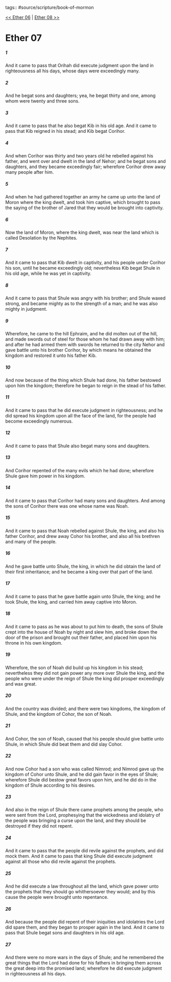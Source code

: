 tags:: #source/scripture/book-of-mormon

[<< Ether 06](/book-of-mormon/14_Ether/Ether_06.md) | [Ether 08 >>](/book-of-mormon/14_Ether/Ether_08.md)

# Ether 07

##### 1

And it came to pass that Orihah did execute judgment upon the land in righteousness all his days, whose days were exceedingly many.

##### 2

And he begat sons and daughters; yea, he begat thirty and one, among whom were twenty and three sons.

##### 3

And it came to pass that he also begat Kib in his old age. And it came to pass that Kib reigned in his stead; and Kib begat Corihor.

##### 4

And when Corihor was thirty and two years old he rebelled against his father, and went over and dwelt in the land of Nehor; and he begat sons and daughters, and they became exceedingly fair; wherefore Corihor drew away many people after him.

##### 5

And when he had gathered together an army he came up unto the land of Moron where the king dwelt, and took him captive, which brought to pass the saying of the brother of Jared that they would be brought into captivity.

##### 6

Now the land of Moron, where the king dwelt, was near the land which is called Desolation by the Nephites.

##### 7

And it came to pass that Kib dwelt in captivity, and his people under Corihor his son, until he became exceedingly old; nevertheless Kib begat Shule in his old age, while he was yet in captivity.

##### 8

And it came to pass that Shule was angry with his brother; and Shule waxed strong, and became mighty as to the strength of a man; and he was also mighty in judgment.

##### 9

Wherefore, he came to the hill Ephraim, and he did molten out of the hill, and made swords out of steel for those whom he had drawn away with him; and after he had armed them with swords he returned to the city Nehor and gave battle unto his brother Corihor, by which means he obtained the kingdom and restored it unto his father Kib.

##### 10

And now because of the thing which Shule had done, his father bestowed upon him the kingdom; therefore he began to reign in the stead of his father.

##### 11

And it came to pass that he did execute judgment in righteousness; and he did spread his kingdom upon all the face of the land, for the people had become exceedingly numerous.

##### 12

And it came to pass that Shule also begat many sons and daughters.

##### 13

And Corihor repented of the many evils which he had done; wherefore Shule gave him power in his kingdom.

##### 14

And it came to pass that Corihor had many sons and daughters. And among the sons of Corihor there was one whose name was Noah.

##### 15

And it came to pass that Noah rebelled against Shule, the king, and also his father Corihor, and drew away Cohor his brother, and also all his brethren and many of the people.

##### 16

And he gave battle unto Shule, the king, in which he did obtain the land of their first inheritance; and he became a king over that part of the land.

##### 17

And it came to pass that he gave battle again unto Shule, the king; and he took Shule, the king, and carried him away captive into Moron.

##### 18

And it came to pass as he was about to put him to death, the sons of Shule crept into the house of Noah by night and slew him, and broke down the door of the prison and brought out their father, and placed him upon his throne in his own kingdom.

##### 19

Wherefore, the son of Noah did build up his kingdom in his stead; nevertheless they did not gain power any more over Shule the king, and the people who were under the reign of Shule the king did prosper exceedingly and wax great.

##### 20

And the country was divided; and there were two kingdoms, the kingdom of Shule, and the kingdom of Cohor, the son of Noah.

##### 21

And Cohor, the son of Noah, caused that his people should give battle unto Shule, in which Shule did beat them and did slay Cohor.

##### 22

And now Cohor had a son who was called Nimrod; and Nimrod gave up the kingdom of Cohor unto Shule, and he did gain favor in the eyes of Shule; wherefore Shule did bestow great favors upon him, and he did do in the kingdom of Shule according to his desires.

##### 23

And also in the reign of Shule there came prophets among the people, who were sent from the Lord, prophesying that the wickedness and idolatry of the people was bringing a curse upon the land, and they should be destroyed if they did not repent.

##### 24

And it came to pass that the people did revile against the prophets, and did mock them. And it came to pass that king Shule did execute judgment against all those who did revile against the prophets.

##### 25

And he did execute a law throughout all the land, which gave power unto the prophets that they should go whithersoever they would; and by this cause the people were brought unto repentance.

##### 26

And because the people did repent of their iniquities and idolatries the Lord did spare them, and they began to prosper again in the land. And it came to pass that Shule begat sons and daughters in his old age.

##### 27

And there were no more wars in the days of Shule; and he remembered the great things that the Lord had done for his fathers in bringing them across the great deep into the promised land; wherefore he did execute judgment in righteousness all his days.
